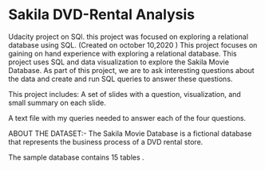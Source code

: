 # Sakila DVD-Rental Analysis

Udacity project on SQl. this project was focused on exploring a relational database using SQL. (Created on october 10,2020 )
This project focuses on gaining on hand experience with exploring a relational database. This project uses SQL and data visualization to explore the Sakila Movie Database. As part of this project, we are to ask interesting questions about the data and create and run SQL queries to answer these questions.

This project includes:
A set of slides with a question, visualization, and small summary on each slide.

A text file with my queries needed to answer each of the four questions.

ABOUT THE DATASET:-
The Sakila Movie Database is a fictional database that represents the business process of a DVD rental store. 

The sample database contains 15 tables .
